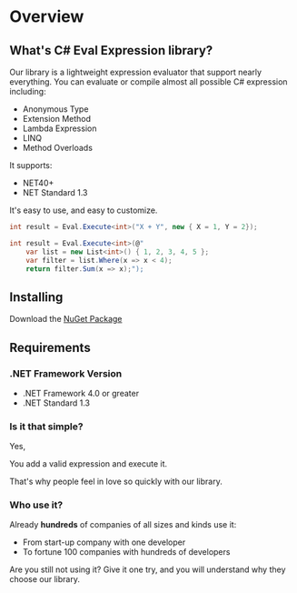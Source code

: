 # Overview

## What's C# Eval Expression library?

Our library is a lightweight expression evaluator that support nearly everything. You can evaluate or compile almost all possible C# expression including:

- Anonymous Type
- Extension Method
- Lambda Expression
- LINQ
- Method Overloads

It supports:

- NET40+
- NET Standard 1.3

It's easy to use, and easy to customize.

```csharp
int result = Eval.Execute<int>("X + Y", new { X = 1, Y = 2});

int result = Eval.Execute<int>(@"
    var list = new List<int>() { 1, 2, 3, 4, 5 };
    var filter = list.Where(x => x < 4);
    return filter.Sum(x => x);");
```

## Installing
Download the <a href="/download">NuGet Package</a>

## Requirements

### .NET Framework Version

- .NET Framework 4.0 or greater
- .NET Standard 1.3

### Is it that simple?

Yes,

You add a valid expression and execute it.

That's why people feel in love so quickly with our library.

### Who use it?

Already **hundreds** of companies of all sizes and kinds use it:

- From start-up company with one developer
- To fortune 100 companies with hundreds of developers

Are you still not using it? Give it one try, and you will understand why they choose our library.
